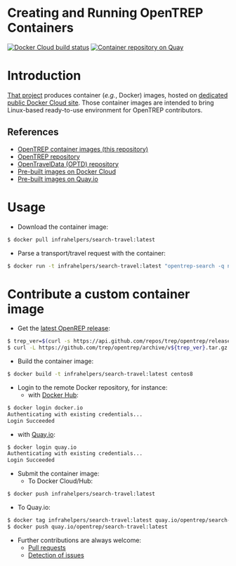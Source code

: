 Creating and Running OpenTREP Containers
========================================

[![Docker Cloud build status](https://img.shields.io/docker/cloud/build/infrahelpers/search-travel)](https://hub.docker.com/repository/docker/infrahelpers/search-travel/general)
[![Container repository on Quay](https://quay.io/repository/opentrep/search-travel/status "Container repository on Quay")](https://quay.io/repository/opentrep/search-travel)

# Introduction
[That project](https://github.com/trep/docker-images)
produces container (_e.g._, Docker) images, hosted on
[dedicated public Docker Cloud site](https://cloud.docker.com/u/bigdatadevelopment/repository/docker/infrahelpers/travel-search).
Those container images are intended to bring Linux-based ready-to-use
environment for OpenTREP contributors.

## References
* [OpenTREP container images (this repository)](https://github.com/trep/docker-images)
* [OpenTREP repository](https://github.com/trep/opentrep)
* [OpenTravelData (OPTD) repository](https://github.com/opentraveldata/opentraveldata)
* [Pre-built images on Docker Cloud](https://cloud.docker.com/u/opentrep/repository/docker/infrahelpers/search-travel)
* [Pre-built images on Quay.io](https://quay.io/repository/trep/opentrep)

# Usage

* Download the container image:
```bash
$ docker pull infrahelpers/search-travel:latest
```

* Parse a transport/travel request with the container:
```bash
$ docker run -t infrahelpers/search-travel:latest "opentrep-search -q nce sfo"
```

# Contribute a custom container image
* Get the
  [latest OpenREP release](https://github.com/trep/opentrep/releases/latest):
```bash
$ trep_ver=$(curl -s https://api.github.com/repos/trep/opentrep/releases/latest | jq -r ".tarball_url" | sed -e 's/.*v\([0-9.]\{3\}\)/\1/g')
$ curl -L https://github.com/trep/opentrep/archive/v${trep_ver}.tar.gz -o opentrep-${trep_ver}.tar.gz
```

* Build the container image:
```bash
$ docker build -t infrahelpers/search-travel:latest centos8
```

* Login to the remote Docker repository, for instance:
  + with [Docker Hub](https://cloud.docker.com):
```bash
$ docker login docker.io
Authenticating with existing credentials...
Login Succeeded
```
  + with [Quay.io](https://quay.io):
```bash
$ docker login quay.io
Authenticating with existing credentials...
Login Succeeded
```

* Submit the container image:
  + To Docker Cloud/Hub:
```bash
$ docker push infrahelpers/search-travel:latest
```
  + To Quay.io:
```bash
$ docker tag infrahelpers/search-travel:latest quay.io/opentrep/search-travel:latest
$ docker push quay.io/opentrep/search-travel:latest
```

* Further contributions are always welcome:
  + [Pull requests](https://github.com/trep/docker-images/pulls)
  + [Detection of issues](https://github.com/trep/docker-images/issues)

